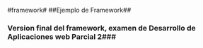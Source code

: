 #framework#
##Ejemplo de Framework##
### Version final del framework, examen de Desarrollo de Aplicaciones web Parcial 2###